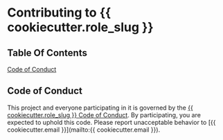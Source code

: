 # Contributing to {{ cookiecutter.role_slug }}

## Table Of Contents

[Code of Conduct](#code-of-conduct)

## Code of Conduct

This project and everyone participating in it is governed by the [{{ cookiecutter.role_slug }} Code of Conduct](CODE_OF_CONDUCT.md). By participating, you are expected to uphold this code. Please report unacceptable behavior to [{{ cookiecutter.email }}](mailto:{{ cookiecutter.email }}).
